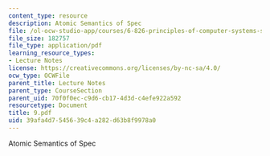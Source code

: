 ```yaml
---
content_type: resource
description: Atomic Semantics of Spec
file: /ol-ocw-studio-app/courses/6-826-principles-of-computer-systems-spring-2002/39afa4d7545639c4a282d63b8f9978a0_9.pdf
file_size: 182757
file_type: application/pdf
learning_resource_types:
- Lecture Notes
license: https://creativecommons.org/licenses/by-nc-sa/4.0/
ocw_type: OCWFile
parent_title: Lecture Notes
parent_type: CourseSection
parent_uid: 70f0f0ec-c9d6-cb17-4d3d-c4efe922a592
resourcetype: Document
title: 9.pdf
uid: 39afa4d7-5456-39c4-a282-d63b8f9978a0
---
```

Atomic Semantics of Spec